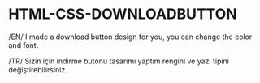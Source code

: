 # HTML-CSS-DOWNLOADBUTTON

 /EN/ I made a download button design for you, you can change the color and font.
 
 /TR/ Sizin için indirme butonu tasarımı yaptım rengini ve yazı tipini değiştirebilirsiniz.

